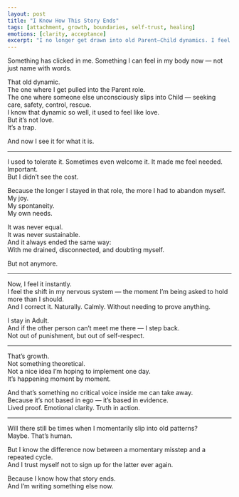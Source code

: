 ```yaml
---
layout: post
title: "I Know How This Story Ends"
tags: [attachment, growth, boundaries, self-trust, healing]
emotions: [clarity, acceptance]
excerpt: "I no longer get drawn into old Parent–Child dynamics. I feel the shift, I correct it, and I trust myself to write a new ending."
---
```


Something has clicked in me. Something I can feel in my body now — not just name with words.

That old dynamic.  
The one where I get pulled into the Parent role.  
The one where someone else unconsciously slips into Child — seeking care, safety, control, rescue.  
I know that dynamic so well, it used to feel like love.  
But it’s not love.  
It’s a trap.

And now I see it for what it is.

---

I used to tolerate it. Sometimes even welcome it. It made me feel needed. Important.  
But I didn’t see the cost.

Because the longer I stayed in that role, the more I had to abandon myself.  
My joy.  
My spontaneity.  
My own needs.

It was never equal.  
It was never sustainable.  
And it always ended the same way:  
With me drained, disconnected, and doubting myself.

But not anymore.

---

Now, I feel it instantly.  
I feel the shift in my nervous system — the moment I’m being asked to hold more than I should.  
And I correct it. Naturally. Calmly. Without needing to prove anything.

I stay in Adult.  
And if the other person can’t meet me there — I step back.  
Not out of punishment, but out of self-respect.

---

That’s growth.  
Not something theoretical.  
Not a nice idea I’m hoping to implement one day.  
It’s happening moment by moment.

And that’s something no critical voice inside me can take away.  
Because it’s not based in ego — it’s based in evidence.  
Lived proof. Emotional clarity. Truth in action.

---

Will there still be times when I momentarily slip into old patterns?  
Maybe. That’s human.

But I know the difference now between a momentary misstep and a repeated cycle.  
And I trust myself not to sign up for the latter ever again.

Because I know how that story ends.  
And I’m writing something else now.